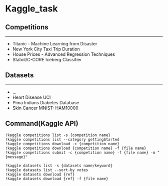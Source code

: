 # Kaggle_task

## Competitions
-----
* Titanic - Machine Learning from Disaster
* New York City Taxi Trip Duration
* House Prices - Advanced Regression Techniques
* Statoil/C-CORE Iceberg Classifier


## Datasets
-----
* ...
* Heart Disease UCI
* Pima Indians Diabetes Database
* Skin Cancer MNIST: HAM10000

## Command(Kaggle API)
```
!kaggle competitions list -s {competition name}
!kaggle competitions list --category gettingStarted
!kaggle competitions download -c {competition name}
!kaggle competitions download {competition name} -f {file name}
!kaggle competitions submit -c {competition name} -f {file name} -m "{message}"

!kaggle datasets list -s {datasets name/keyword}
!kaggle datasets list --sort-by votes
!kaggle datasets download {ref}
!kaggle datasets download {ref} -f {file name}
```

